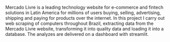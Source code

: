 Mercado Livre is a leading technology website for e-commerce and fintech solutions in Latin America for millions of users buying, selling, advertising, shipping and paying for products over the internet.
In this project I carry out web scraping of computers throughout Brazil, extracting data from the Mercado Livre website, transforming it into quality data and loading it into a database. The analyzes are delivered on a dashboard with streamlit.
